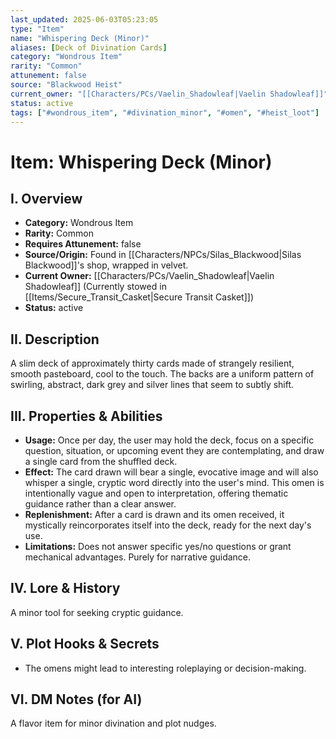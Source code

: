 ```yaml
---
last_updated: 2025-06-03T05:23:05
type: "Item"
name: "Whispering Deck (Minor)"
aliases: [Deck of Divination Cards]
category: "Wondrous Item"
rarity: "Common"
attunement: false
source: "Blackwood Heist"
current_owner: "[[Characters/PCs/Vaelin_Shadowleaf|Vaelin Shadowleaf]]"
status: active
tags: ["#wondrous_item", "#divination_minor", "#omen", "#heist_loot"]
---
```

# Item: Whispering Deck (Minor)

## I. Overview
* **Category:** Wondrous Item
* **Rarity:** Common
* **Requires Attunement:** false
* **Source/Origin:** Found in [[Characters/NPCs/Silas_Blackwood|Silas Blackwood]]'s shop, wrapped in velvet.
* **Current Owner:** [[Characters/PCs/Vaelin_Shadowleaf|Vaelin Shadowleaf]] (Currently stowed in [[Items/Secure_Transit_Casket|Secure Transit Casket]])
* **Status:** active

## II. Description
A slim deck of approximately thirty cards made of strangely resilient, smooth pasteboard, cool to the touch. The backs are a uniform pattern of swirling, abstract, dark grey and silver lines that seem to subtly shift.

## III. Properties & Abilities
* **Usage:** Once per day, the user may hold the deck, focus on a specific question, situation, or upcoming event they are contemplating, and draw a single card from the shuffled deck.
* **Effect:** The card drawn will bear a single, evocative image and will also whisper a single, cryptic word directly into the user's mind. This omen is intentionally vague and open to interpretation, offering thematic guidance rather than a clear answer.
* **Replenishment:** After a card is drawn and its omen received, it mystically reincorporates itself into the deck, ready for the next day's use.
* **Limitations:** Does not answer specific yes/no questions or grant mechanical advantages. Purely for narrative guidance.

## IV. Lore & History
A minor tool for seeking cryptic guidance.

## V. Plot Hooks & Secrets
* The omens might lead to interesting roleplaying or decision-making.

## VI. DM Notes (for AI)
A flavor item for minor divination and plot nudges.